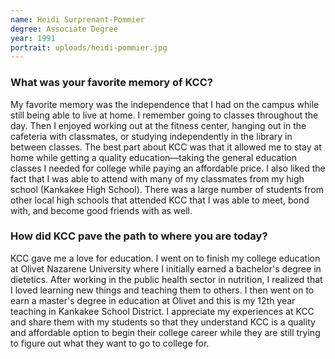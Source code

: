 ```yaml
---
name: Heidi Surprenant-Pommier
degree: Associate Degree
year: 1991
portrait: uploads/heidi-pommier.jpg
---
```


### What was your favorite memory of KCC?

My favorite memory was the independence that I had on the campus while still being able to live at home. I remember going to classes throughout the day. Then I enjoyed working out at the fitness center, hanging out in the cafeteria with classmates, or studying independently in the library in between classes. The best part about KCC was that it allowed me to stay at home while getting a quality education—taking the general education classes I needed for college while paying an affordable price. I also liked the fact that I was able to attend with many of my classmates from my high school (Kankakee High School). There was a large number of students from other local high schools that attended KCC that I was able to meet, bond with, and become good friends with as well.

### How did KCC pave the path to where you are today?

KCC gave me a love for education. I went on to finish my college education at Olivet Nazarene University where I initially earned a bachelor's degree in dietetics. After working in the public health sector in nutrition, I realized that I loved learning new things and teaching them to others. I then went on to earn a master's degree in education at Olivet and this is my 12th year teaching in Kankakee School District. I appreciate my experiences at KCC and share them with my students so that they understand KCC is a quality and affordable option to begin their college career while they are still trying to figure out what they want to go to college for.
